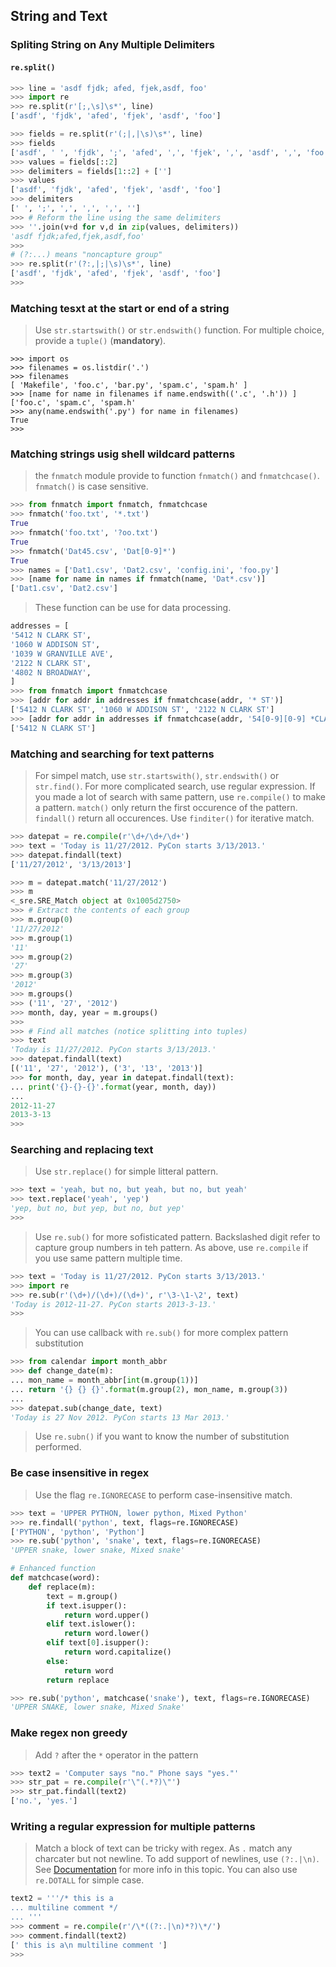 ## String and Text

### Spliting String on Any Multiple Delimiters

#### `re.split()`

```python 
>>> line = 'asdf fjdk; afed, fjek,asdf, foo'
>>> import re
>>> re.split(r'[;,\s]\s*', line)
['asdf', 'fjdk', 'afed', 'fjek', 'asdf', 'foo']

>>> fields = re.split(r'(;|,|\s)\s*', line)
>>> fields
['asdf', ' ', 'fjdk', ';', 'afed', ',', 'fjek', ',', 'asdf', ',', 'foo']
>>> values = fields[::2]
>>> delimiters = fields[1::2] + ['']
>>> values
['asdf', 'fjdk', 'afed', 'fjek', 'asdf', 'foo']
>>> delimiters
[' ', ';', ',', ',', ',', '']
>>> # Reform the line using the same delimiters
>>> ''.join(v+d for v,d in zip(values, delimiters))
'asdf fjdk;afed,fjek,asdf,foo'
>>>
# (?:...) means "noncapture group"
>>> re.split(r'(?:,|;|\s)\s*', line)
['asdf', 'fjdk', 'afed', 'fjek', 'asdf', 'foo']
>>>
```

### Matching tesxt at the start or end of a string

> Use `str.startswith()` or `str.endswith()` function. For multiple choice, provide a `tuple()` (**mandatory**).


```
>>> import os
>>> filenames = os.listdir('.')
>>> filenames
[ 'Makefile', 'foo.c', 'bar.py', 'spam.c', 'spam.h' ]
>>> [name for name in filenames if name.endswith(('.c', '.h')) ]
['foo.c', 'spam.c', 'spam.h'
>>> any(name.endswith('.py') for name in filenames)
True
>>>
```

### Matching strings usig shell wildcard patterns

> the `fnmatch` module provide to function `fnmatch()` and `fnmatchcase()`.
> `fnmatch()` is case sensitive. 
 
 ```python
>>> from fnmatch import fnmatch, fnmatchcase
>>> fnmatch('foo.txt', '*.txt')
True
>>> fnmatch('foo.txt', '?oo.txt')
True
>>> fnmatch('Dat45.csv', 'Dat[0-9]*')
True
>>> names = ['Dat1.csv', 'Dat2.csv', 'config.ini', 'foo.py']
>>> [name for name in names if fnmatch(name, 'Dat*.csv')]
['Dat1.csv', 'Dat2.csv']
 ```

> These function can be use for data processing.

```python
addresses = [
'5412 N CLARK ST',
'1060 W ADDISON ST',
'1039 W GRANVILLE AVE',
'2122 N CLARK ST',
'4802 N BROADWAY',
]
>>> from fnmatch import fnmatchcase
>>> [addr for addr in addresses if fnmatchcase(addr, '* ST')]
['5412 N CLARK ST', '1060 W ADDISON ST', '2122 N CLARK ST']
>>> [addr for addr in addresses if fnmatchcase(addr, '54[0-9][0-9] *CLARK*')]
['5412 N CLARK ST']
```

### Matching and searching for text patterns

> For simpel match, use `str.startswith()`, `str.endswith()` or `str.find()`. For more complicated search, use regular expression. If you made a lot of search with same pattern, use `re.compile()` to make a pattern. `match()` only return the first occurence of the pattern. `findall()` return all occurences. Use `finditer()` for iterative match.

```python
>>> datepat = re.compile(r'\d+/\d+/\d+')
>>> text = 'Today is 11/27/2012. PyCon starts 3/13/2013.'
>>> datepat.findall(text)
['11/27/2012', '3/13/2013']
```

```python
>>> m = datepat.match('11/27/2012')
>>> m
<_sre.SRE_Match object at 0x1005d2750>
>>> # Extract the contents of each group
>>> m.group(0)
'11/27/2012'
>>> m.group(1)
'11'
>>> m.group(2)
'27'
>>> m.group(3)
'2012'
>>> m.groups()
>>> ('11', '27', '2012')
>>> month, day, year = m.groups()
>>>
>>> # Find all matches (notice splitting into tuples)
>>> text
'Today is 11/27/2012. PyCon starts 3/13/2013.'
>>> datepat.findall(text)
[('11', '27', '2012'), ('3', '13', '2013')]
>>> for month, day, year in datepat.findall(text):
... print('{}-{}-{}'.format(year, month, day))
...
2012-11-27
2013-3-13
>>>
```

### Searching and replacing text

> Use `str.replace()` for simple litteral pattern.

```python
>>> text = 'yeah, but no, but yeah, but no, but yeah'
>>> text.replace('yeah', 'yep')
'yep, but no, but yep, but no, but yep'
>>>
```

> Use `re.sub()` for more sofisticated pattern. Backslashed digit refer to capture group numbers in teh pattern. As above, use `re.compile` if you use same pattern multiple time. 

```python
>>> text = 'Today is 11/27/2012. PyCon starts 3/13/2013.'
>>> import re
>>> re.sub(r'(\d+)/(\d+)/(\d+)', r'\3-\1-\2', text)
'Today is 2012-11-27. PyCon starts 2013-3-13.'
>>>
```

> You can use callback with `re.sub()` for more complex pattern substitution

```python
>>> from calendar import month_abbr
>>> def change_date(m):
... mon_name = month_abbr[int(m.group(1))]
... return '{} {} {}'.format(m.group(2), mon_name, m.group(3))
...
>>> datepat.sub(change_date, text)
'Today is 27 Nov 2012. PyCon starts 13 Mar 2013.'
```

> Use `re.subn()` if you want to know the number of substitution performed.

### Be case insensitive in regex

> Use the flag `re.IGNORECASE` to perform case-insensitive match. 

```python 
>>> text = 'UPPER PYTHON, lower python, Mixed Python'
>>> re.findall('python', text, flags=re.IGNORECASE)
['PYTHON', 'python', 'Python']
>>> re.sub('python', 'snake', text, flags=re.IGNORECASE)
'UPPER snake, lower snake, Mixed snake'

# Enhanced function 
def matchcase(word):
    def replace(m):
        text = m.group()
        if text.isupper():
            return word.upper()
        elif text.islower():
            return word.lower()
        elif text[0].isupper():
            return word.capitalize()
        else:
            return word
        return replace

>>> re.sub('python', matchcase('snake'), text, flags=re.IGNORECASE)
'UPPER SNAKE, lower snake, Mixed Snake'
```

### Make regex non greedy

> Add `?` after the `*` operator in the pattern

```python
>>> text2 = 'Computer says "no." Phone says "yes."'
>>> str_pat = re.compile(r'\"(.*?)\"')
>>> str_pat.findall(text2)
['no.', 'yes.']
```

### Writing a regular expression for multiple patterns

> Match a block of text can be tricky with regex. As `.` match any charcater but not newline. To add support of newlines, use `(?:.|\n)`.
> See [Documentation](https://docs.python.org/3/library/re.html) for more info in this topic. You can also use `re.DOTALL` for simple case.

```python
text2 = '''/* this is a
... multiline comment */
... '''
>>> comment = re.compile(r'/\*((?:.|\n)*?)\*/')
>>> comment.findall(text2)
[' this is a\n multiline comment ']
>>>
```